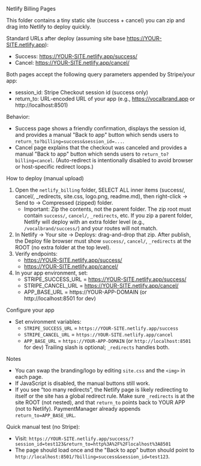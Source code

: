 Netlify Billing Pages

This folder contains a tiny static site (success + cancel) you can zip and drag into Netlify to deploy quickly.

Standard URLs after deploy (assuming site base https://YOUR-SITE.netlify.app):
- Success: https://YOUR-SITE.netlify.app/success/
- Cancel:  https://YOUR-SITE.netlify.app/cancel/

Both pages accept the following query parameters appended by Stripe/your app:
- session_id: Stripe Checkout session id (success only)
- return_to: URL-encoded URL of your app (e.g., https://vocalbrand.app or http://localhost:8501)

Behavior:
- Success page shows a friendly confirmation, displays the session id, and provides a manual "Back to app" button which sends users to `return_to?billing=success&session_id=...`.
- Cancel page explains that the checkout was canceled and provides a manual "Back to app" button which sends users to `return_to?billing=cancel`.
   (Auto-redirect is intentionally disabled to avoid browser or host-specific redirect loops.)

How to deploy (manual upload)
1. Open the `netlify_billing` folder, SELECT ALL inner items (success/, cancel/, _redirects, site.css, logo.png, readme.md), then right-click → Send to → Compressed (zipped) folder.
   - Important: Zip the contents, not the parent folder. The zip root must contain `success/`, `cancel/`, `_redirects`, etc. If you zip a parent folder, Netlify will deploy with an extra folder level (e.g., `/vocalbrand/success/`) and your routes will not match.
2. In Netlify → Your site → Deploys: drag-and-drop that zip. After publish, the Deploy file browser must show `success/`, `cancel/`, `_redirects` at the ROOT (no extra folder at the top level).
3. Verify endpoints:
   - https://YOUR-SITE.netlify.app/success/
   - https://YOUR-SITE.netlify.app/cancel/
3. In your app environment, set:
   - STRIPE_SUCCESS_URL = https://YOUR-SITE.netlify.app/success/
   - STRIPE_CANCEL_URL  = https://YOUR-SITE.netlify.app/cancel/
   - APP_BASE_URL       = https://YOUR-APP-DOMAIN (or http://localhost:8501 for dev)

Configure your app
- Set environment variables:
   - `STRIPE_SUCCESS_URL` = `https://YOUR-SITE.netlify.app/success`
   - `STRIPE_CANCEL_URL`  = `https://YOUR-SITE.netlify.app/cancel`
   - `APP_BASE_URL`       = `https://YOUR-APP-DOMAIN` (or `http://localhost:8501` for dev)
   Trailing slash is optional; `_redirects` handles both.

Notes
- You can swap the branding/logo by editing `site.css` and the `<img>` in each page.
- If JavaScript is disabled, the manual buttons still work.
- If you see “too many redirects”, the Netlify page is likely redirecting to itself or the site has a global redirect rule. Make sure `_redirects` is at the site ROOT (not nested), and that `return_to` points back to YOUR APP (not to Netlify). PaymentManager already appends `return_to=APP_BASE_URL`.

Quick manual test (no Stripe):
- Visit: `https://YOUR-SITE.netlify.app/success/?session_id=test123&return_to=http%3A%2F%2Flocalhost%3A8501`
- The page should load once and the "Back to app" button should point to `http://localhost:8501/?billing=success&session_id=test123`.
